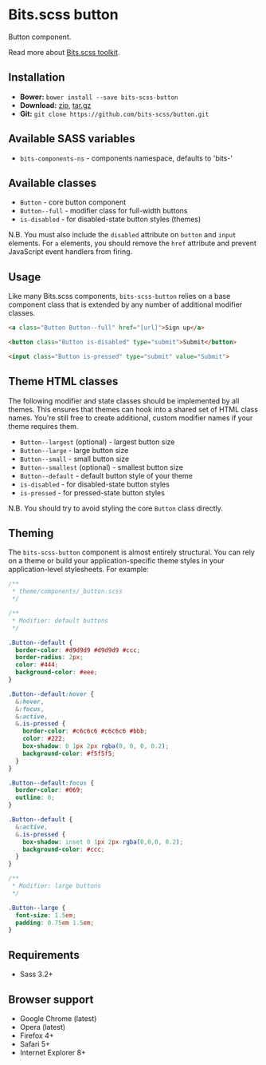 # Bits.scss button

Button component.

Read more about [Bits.scss toolkit](https://github.com/bits-scss/bits.scss).

## Installation

* __Bower:__ `bower install --save bits-scss-button`
* __Download:__ [zip](https://github.com/bits-scss/button/zipball/master), [tar.gz](https://github.com/bits-scss/button/tarball/master)
* __Git:__ `git clone https://github.com/bits-scss/button.git`

## Available SASS variables

* `bits-components-ns` - components namespace, defaults to 'bits-'

## Available classes

* `Button` - core button component
* `Button--full` - modifier class for full-width buttons
* `is-disabled` - for disabled-state button styles (themes)

N.B. You must also include the `disabled` attribute on `button` and `input`
elements. For `a` elements, you should remove the `href` attribute and prevent
JavaScript event handlers from firing.

## Usage

Like many Bits.scss components, `bits-scss-button` relies on a base component class that is
extended by any number of additional modifier classes.

```html
<a class="Button Button--full" href="[url]">Sign up</a>

<button class="Button is-disabled" type="submit">Submit</button>

<input class="Button is-pressed" type="submit" value="Submit">
```

## Theme HTML classes

The following modifier and state classes should be implemented by all themes.
This ensures that themes can hook into a shared set of HTML class names. You're
still free to create additional, custom modifier names if your theme requires
them.

* `Button--largest` (optional) - largest button size
* `Button--large` - large button size
* `Button--small` - small button size
* `Button--smallest` (optional) - smallest button size
* `Button--default` - default button style of your theme
* `is-disabled` - for disabled-state button styles
* `is-pressed` - for pressed-state button styles

N.B. You should try to avoid styling the core `Button` class directly.

## Theming

The `bits-scss-button` component is almost entirely structural. You can rely on a
theme or build your application-specific theme styles in your application-level
stylesheets. For example:

```scss
/**
 * theme/components/_button.scss
 */

/**
 * Modifier: default buttons
 */

.Button--default {
  border-color: #d9d9d9 #d9d9d9 #ccc;
  border-radius: 2px;
  color: #444;
  background-color: #eee;
}

.Button--default:hover {
  &:hover,
  &:focus,
  &:active,
  &.is-pressed {
    border-color: #c6c6c6 #c6c6c6 #bbb;
    color: #222;
    box-shadow: 0 1px 2px rgba(0, 0, 0, 0.2);
    background-color: #f5f5f5;
  }
}

.Button--default:focus {
  border-color: #069;
  outline: 0;
}

.Button--default {
  &:active,
  &.is-pressed {
    box-shadow: inset 0 1px 2px rgba(0,0,0, 0.2);
    background-color: #ccc;
  }
}

/**
 * Modifier: large buttons
 */

.Button--large {
  font-size: 1.5em;
  padding: 0.75em 1.5em;
}
```

## Requirements

* Sass 3.2+

## Browser support

* Google Chrome (latest)
* Opera (latest)
* Firefox 4+
* Safari 5+
* Internet Explorer 8+